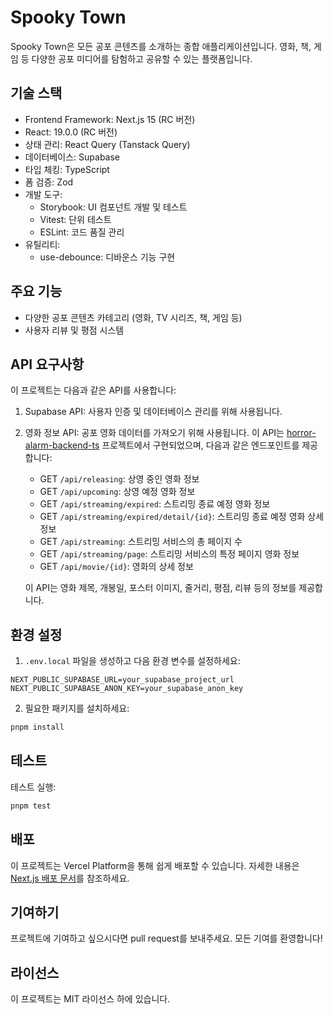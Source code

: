 # Spooky Town

Spooky Town은 모든 공포 콘텐츠를 소개하는 종합 애플리케이션입니다. 영화, 책, 게임 등 다양한 공포 미디어를 탐험하고 공유할 수 있는 플랫폼입니다.

## 기술 스택

- Frontend Framework: Next.js 15 (RC 버전)
- React: 19.0.0 (RC 버전)
- 상태 관리: React Query (Tanstack Query)
- 데이터베이스: Supabase
- 타입 체킹: TypeScript
- 폼 검증: Zod
- 개발 도구:
  - Storybook: UI 컴포넌트 개발 및 테스트
  - Vitest: 단위 테스트
  - ESLint: 코드 품질 관리
- 유틸리티:
  - use-debounce: 디바운스 기능 구현

## 주요 기능

- 다양한 공포 콘텐츠 카테고리 (영화, TV 시리즈, 책, 게임 등)
- 사용자 리뷰 및 평점 시스템

## API 요구사항

이 프로젝트는 다음과 같은 API를 사용합니다:

1. Supabase API: 사용자 인증 및 데이터베이스 관리를 위해 사용됩니다.

2. 영화 정보 API: 공포 영화 데이터를 가져오기 위해 사용됩니다. 이 API는 [horror-alarm-backend-ts](https://github.com/Hoogokok/horror-alarm-backend-ts) 프로젝트에서 구현되었으며, 다음과 같은 엔드포인트를 제공합니다:

   - GET `/api/releasing`: 상영 중인 영화 정보
   - GET `/api/upcoming`: 상영 예정 영화 정보
   - GET `/api/streaming/expired`: 스트리밍 종료 예정 영화 정보
   - GET `/api/streaming/expired/detail/{id}`: 스트리밍 종료 예정 영화 상세 정보
   - GET `/api/streaming`: 스트리밍 서비스의 총 페이지 수
   - GET `/api/streaming/page`: 스트리밍 서비스의 특정 페이지 영화 정보
   - GET `/api/movie/{id}`: 영화의 상세 정보

   이 API는 영화 제목, 개봉일, 포스터 이미지, 줄거리, 평점, 리뷰 등의 정보를 제공합니다.

## 환경 설정

1. `.env.local` 파일을 생성하고 다음 환경 변수를 설정하세요:

```
NEXT_PUBLIC_SUPABASE_URL=your_supabase_project_url
NEXT_PUBLIC_SUPABASE_ANON_KEY=your_supabase_anon_key
```

2. 필요한 패키지를 설치하세요:

```bash
pnpm install
```

## 테스트

테스트 실행:

```bash
pnpm test
```

## 배포

이 프로젝트는 Vercel Platform을 통해 쉽게 배포할 수 있습니다. 자세한 내용은 [Next.js 배포 문서](https://nextjs.org/docs/deployment)를 참조하세요.

## 기여하기

프로젝트에 기여하고 싶으시다면 pull request를 보내주세요. 모든 기여를 환영합니다!

## 라이선스

이 프로젝트는 MIT 라이선스 하에 있습니다.
